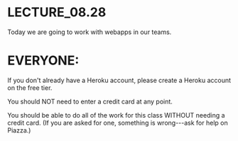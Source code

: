 # LECTURE_08.28


Today we are going to work with webapps in our teams.

 # EVERYONE:
 
 If you don't already have a Heroku account, please create a Heroku account on the free tier.
 
 You should NOT need to enter a credit card at any point.
 
 You should be able to do all of the work for this class WITHOUT needing a credit card.  (If you are asked for one, something is wrong---ask for help on Piazza.)
 
 
